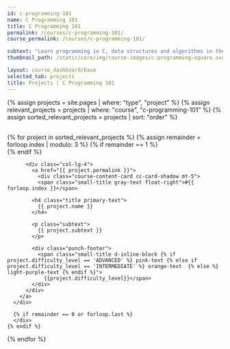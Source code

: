 ```yaml
---
id: c-programming-101
name: C Programming 101
title: C Programming 101
permalink: /courses/c-programming-101/
course_permalink: /courses/c-programming-101/

subtext: "Learn programming in C, data structures and algorithms in the best way possible: by working on projects"
thumbnail_path: /static/core/img/course-images/c-programming-square.svg

layout: course_dashboard/base
selected_tab: projects
title: Projects | C Programming 101
---
```


{% assign projects = site.pages | where: "type", "project" %}
{% assign relevant_projects = projects | where: "course", "c-programming-101" %}
{% assign sorted_relevant_projects = projects | sort: "order" %}

<section style="padding-top: 1rem; padding-bottom: 8rem;">
    <div class="container-fluid">
      {% for project in sorted_relevant_projects %}
        {% assign remainder = forloop.index | modulo: 3 %}
        {% if remainder == 1 %}
          <div class="row">
          {% endif %}

          <div class="col-lg-4">
            <a href="{{ project.permalink }}">
              <div class="course-content-card cc-card-shadow mt-5">
              <span class="small-title gray-text float-right">#{{ forloop.index }}</span>

            <h4 class="title primary-text">
              {{ project.name }}
            </h4>

            <p class="subtext">
              {{ project.subtext }}
            </p>

            <div class="punch-footer">
              <span class="small-title d-inline-block {% if project.difficulty_level == 'ADVANCED' %} pink-text {% else if project.difficulty_level == 'INTERMEDIATE' %} orange-text  {% else %} light-purple-text {% endif %}">
                {{project.difficulty_level}}</span>
            </div>
          </div>
        </a>
      </div>

      {% if remainder == 0 or forloop.last %}
      </div>
    {% endif %}

  {% endfor %}
</div>
</section>
